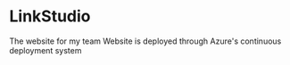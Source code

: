 # LinkStudio
The website for my team
Website is deployed through Azure's continuous deployment system
